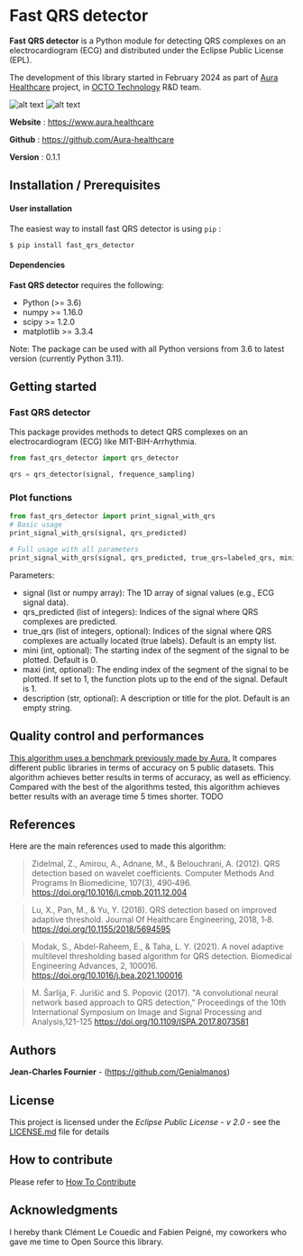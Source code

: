 # Fast QRS detector

**Fast QRS detector** is a Python module for detecting QRS complexes on an electrocardiogram (ECG) and distributed under the Eclipse Public License (EPL).

The development of this library started in February 2024 as part of [Aura Healthcare](https://www.aura.healthcare) project, in [OCTO Technology](https://www.octo.com/fr) R&D team.


![alt text](https://github.com/Genialmanos/QRS_Detector/blob/main/figures/Detection.png)
![alt text](https://github.com/Genialmanos/QRS_Detector/blob/main/figures/Detection2.png)


**Website** : https://www.aura.healthcare

**Github** : https://github.com/Aura-healthcare

**Version** : 0.1.1


## Installation / Prerequisites

#### User installation

The easiest way to install fast QRS detector is using ``pip`` :

    $ pip install fast_qrs_detector

#### Dependencies

**Fast QRS detector** requires the following:
- Python (>= 3.6)
- numpy >= 1.16.0
- scipy >= 1.2.0
- matplotlib >= 3.3.4

Note: The package can be used with all Python versions from 3.6 to latest version (currently Python 3.11).


## Getting started

### Fast QRS detector

This package provides methods to detect QRS complexes on an electrocardiogram (ECG) like MIT-BIH-Arrhythmia.

```python
from fast_qrs_detector import qrs_detector

qrs = qrs_detector(signal, frequence_sampling)
```

### Plot functions

```python
from fast_qrs_detector import print_signal_with_qrs
# Basic usage
print_signal_with_qrs(signal, qrs_predicted)

# Full usage with all parameters
print_signal_with_qrs(signal, qrs_predicted, true_qrs=labeled_qrs, mini=10000, maxi=15000, description="QRS between frames 10000 and 15000")
```
Parameters:

- signal (list or numpy array): The 1D array of signal values (e.g., ECG signal data).
- qrs_predicted (list of integers): Indices of the signal where QRS complexes are predicted.
- true_qrs (list of integers, optional): Indices of the signal where QRS complexes are actually located (true labels). Default is an empty list.
- mini (int, optional): The starting index of the segment of the signal to be plotted. Default is 0.
- maxi (int, optional): The ending index of the segment of the signal to be plotted. If set to 1, the function plots up to the end of the signal. Default is 1.
- description (str, optional): A description or title for the plot. Default is an empty string.

## Quality control and performances

[This algorithm uses a benchmark previously made by Aura.](https://github.com/ecg-tools/benchmark-qrs-detectors)
 It compares different public libraries in terms of accuracy on 5 public datasets. This algorithm achieves better results in terms of accuracy, as well as efficiency. Compared with the best of the algorithms tested, this algorithm achieves better results with an average time 5 times shorter. 
TODO


## References

Here are the main references used to made this algorithm:

> Zidelmal, Z., Amirou, A., Adnane, M., & Belouchrani, A. (2012). QRS detection based on wavelet coefficients. Computer Methods And Programs In Biomedicine, 107(3), 490‑496. https://doi.org/10.1016/j.cmpb.2011.12.004

> Lu, X., Pan, M., & Yu, Y. (2018). QRS detection based on improved adaptive threshold. Journal Of Healthcare Engineering, 2018, 1‑8. https://doi.org/10.1155/2018/5694595 

> Modak, S., Abdel-Raheem, E., & Taha, L. Y. (2021). A novel adaptive multilevel thresholding based algorithm for QRS detection. Biomedical Engineering Advances, 2, 100016. https://doi.org/10.1016/j.bea.2021.100016 

> M. Šarlija, F. Jurišić and S. Popović (2017). "A convolutional neural network based approach to QRS detection," Proceedings of the 10th International Symposium on Image and Signal Processing and Analysis,121-125 https://doi.org/10.1109/ISPA.2017.8073581 

## Authors

**Jean-Charles Fournier** - (https://github.com/Genialmanos)


## License

This project is licensed under the *Eclipse Public License - v 2.0* - see the [LICENSE.md](https://github.com/Genialmanos/QRS_Detector/blob/main/LICENSE) file for details

## How to contribute
Please refer to [How To Contribute](https://github.com/Aura-healthcare/hrv-analysis/blob/master/CONTRIBUTING.md)

## Acknowledgments

I hereby thank Clément Le Couedic and Fabien Peigné, my coworkers who gave me time to Open Source this library.
